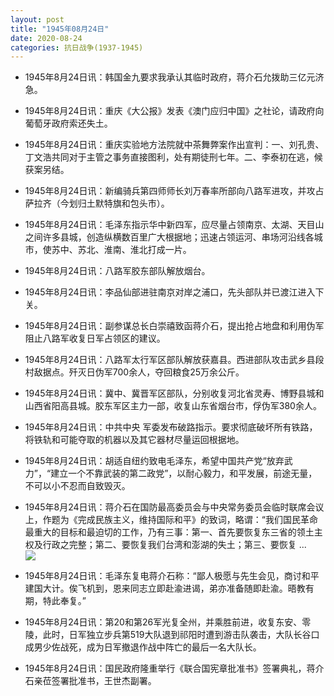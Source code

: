 ```yaml
---
layout: post
title: "1945年08月24日"
date: 2020-08-24
categories: 抗日战争(1937-1945)
---
```


<meta name="referrer" content="no-referrer" />

- 1945年8月24日讯：韩国金九要求我承认其临时政府，蒋介石允拨助三亿元济急。 

- 1945年8月24日讯：重庆《大公报》发表《澳门应归中国》之社论，请政府向葡萄牙政府索还失土。 

- 1945年8月24日讯：重庆实验地方法院就中茶舞弊案作出宣判：一、刘孔贵、丁文浩共同对于主管之事务直接图利，处有期徒刑七年。二、李泰初在逃，候获案另结。 

- 1945年8月24日讯：新编骑兵第四师师长刘万春率所部向八路军进攻，并攻占萨拉齐（今划归土默特旗和包头市）。 

- 1945年8月24日讯：毛泽东指示华中新四军，应尽量占领南京、太湖、天目山之间许多县城，创造纵横数百里广大根据地；迅速占领运河、串场河沿线各城市，使苏中、苏北、淮南、淮北打成一片。 

- 1945年8月24日讯：八路军胶东部队解放烟台。 

- 1945年8月24日讯：李品仙部进驻南京对岸之浦口，先头部队并已渡江进入下关。 

- 1945年8月24日讯：副参谋总长白崇禧致函蒋介石，提出抢占地盘和利用伪军阻止八路军收复日军占领区的建议。 

- 1945年8月24日讯：八路军太行军区部队解放获嘉县。西进部队攻击武乡县段村敌据点。歼灭日伪军700余人，夺回粮食25万余公斤。 

- 1945年8月24日讯：冀中、冀晋军区部队，分别收复河北省灵寿、博野县城和山西省阳高县城。胶东军区主力一部，收复山东省烟台市，俘伪军380余人。 

- 1945年8月24日讯：中共中央 军委发布破路指示。要求彻底破坏所有铁路，将铁轨和可能夺取的机器以及其它器材尽量运回根据地。 

- 1945年8月24日讯：胡适自纽约致电毛泽东，希望中国共产党“放弃武力”，“建立一个不靠武装的第二政党”，以耐心毅力，和平发展，前途无量，不可以小不忍而自致毁灭。 

- 1945年8月24日讯：蒋介石在国防最高委员会与中央常务委员会临时联席会议上，作题为《完成民族主义，维持国际和平》的致词，略谓：“我们国民革命最重大的目标和最迫切的工作，乃有三事：第一、首先要恢复东三省的领土主权及行政之完整；第二、要恢复我们台湾和澎湖的失土；第三、要恢复 ... <br/><img src="https://wx4.sinaimg.cn/large/aca367d8ly1gi1o6dyaghj20c80ay0st.jpg" />

- 1945年8月24日讯：毛泽东复电蒋介石称：“鄙人极愿与先生会见，商讨和平建国大计。俟飞机到，恩来同志立即赴渝进谒，弟亦准备随即赴渝。晤教有期，特此奉复。” 

- 1945年8月24日讯：第20和第26军光复全州，并乘胜前进，收复东安、零陵，此时，日军独立步兵第519大队退到祁阳时遭到游击队袭击，大队长谷口成男少佐战死，成为日军撤退作战中阵亡的最后一名大队长。 

- 1945年8月24日讯：国民政府隆重举行《联合国宪章批准书》签署典礼，蒋介石亲莅签署批准书，王世杰副署。 

